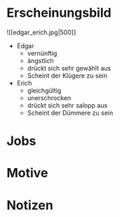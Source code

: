 # Erscheinungsbild
![[edgar_erich.jpg|500]]
- Edgar
	- vernünftig
	- ängstlich
	- drückt sich sehr gewählt aus
	- Scheint der Klügere zu sein
- Erich
	- gleichgültig
	- unerschrocken
	- drückt sich sehr salopp aus
	- Scheint der Dümmere zu sein

# Jobs



# Motive



# Notizen

